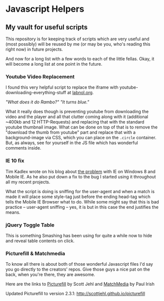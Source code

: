 # Javascript Helpers

## My vault for useful scripts

This repository is for keeping track of scripts which are very useful and (most possibly) will be reused by me (or may be you, who's reading this right now) in future projects.

And now for a long list with a few words to each of the little fellas. Okay, it will become a long list at one point in the future.

### Youtube Video Replacement

I found this very helpful script to replace the iframe with youtube-downloading-everything-stuff at [labnol.org](http://www.labnol.org/internet/light-youtube-embeds/27941/).

*"What does it do Rambo?" "It turns blue."*

What it really does though is preventing youtube from downloading the video and the player and all that clutter coming along with it (additional ~400kb and 12 HTTP-Requests) and replacing that with the standard youtube thumbnail image. What can be done on top of that is to remove the "download the thumb from youtube" part and replace that with a background-image via CSS, which you can place on the `.circle` container. But, as always, see for yourself in the JS file which has wonderful comments inside.

### IE 10 fix

Tim Kadlex wrote on his blog about [the problem](http://timkadlec.com/2013/01/windows-phone-8-and-device-width/) with IE on Windows 8 and Mobile IE. As he also put down a fix to the bug I started using it throughout all my recent projects.

What the script is doing is sniffing for the user-agent and when a match is made it will place some style-tag just before the ending head-tag which tells the Mobile IE Browser what to do. While some might say that this is bad practice – user-agent sniffing – yes, it is but in this case the end justifies the means.

### jQuery Toggle Table

This is something Smashing has been using for quite a while now to hide and reveal table contents on click.

### Picturefill & Matchmedia

To know all there is about both of those wonderful Javascript files I'd say you go directly to the creators' repos. Give those guys a nice pat on the back, when you're there, they are awesome.

Here are the links to [Picturefill](https://github.com/scottjehl/picturefill) by Scott Jehl and [MatchMedia](https://github.com/paulirish/matchMedia.js) by Paul Irish

Updated Picturefill to version 2.3.1: http://scottjehl.github.io/picturefill